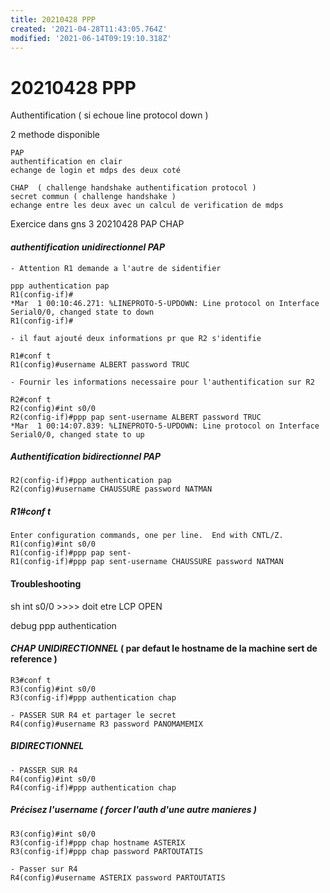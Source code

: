 ```yaml
---
title: 20210428 PPP
created: '2021-04-28T11:43:05.764Z'
modified: '2021-06-14T09:19:10.318Z'
---
```


# 20210428 PPP

Authentification   ( si echoue line protocol down )

2 methode disponible

    PAP
    authentification en clair 
    echange de login et mdps des deux coté

    CHAP  ( challenge handshake authentification protocol )
    secret commun ( challenge handshake )
    echange entre les deux avec un calcul de verification de mdps

Exercice dans gns 3 20210428 PAP CHAP


#### ***authentification unidirectionnel PAP***

    - Attention R1 demande a l'autre de sidentifier

    ppp authentication pap
    R1(config-if)#
    *Mar  1 00:10:46.271: %LINEPROTO-5-UPDOWN: Line protocol on Interface Serial0/0, changed state to down
    R1(config-if)#

    - il faut ajouté deux informations pr que R2 s'identifie

    R1#conf t
    R1(config)#username ALBERT password TRUC

    - Fournir les informations necessaire pour l'authentification sur R2

    R2#conf t
    R2(config)#int s0/0
    R2(config-if)#ppp pap sent-username ALBERT password TRUC
    *Mar  1 00:14:07.839: %LINEPROTO-5-UPDOWN: Line protocol on Interface Serial0/0, changed state to up
    
##### Authentification bidirectionnel PAP

    R2(config-if)#ppp authentication pap
    R2(config)#username CHAUSSURE password NATMAN

##### R1#conf t
    
    Enter configuration commands, one per line.  End with CNTL/Z.
    R1(config)#int s0/0
    R1(config-if)#ppp pap sent-
    R1(config-if)#ppp pap sent-username CHAUSSURE password NATMAN



#### Troubleshooting

sh int s0/0     >>>> doit etre LCP OPEN

debug ppp authentication


#### ***CHAP UNIDIRECTIONNEL***    ( par defaut le hostname de la machine sert de reference )

    R3#conf t
    R3(config)#int s0/0
    R3(config-if)#ppp authentication chap

    - PASSER SUR R4 et partager le secret
    R4(config)#username R3 password PANOMAMEMIX


##### BIDIRECTIONNEL

    - PASSER SUR R4
    R4(config)#int s0/0
    R4(config-if)#ppp authentication chap

##### Précisez l'username ( forcer l'auth d'une autre manieres )

    R3(config)#int s0/0
    R3(config-if)#ppp chap hostname ASTERIX
    R3(config-if)#ppp chap password PARTOUTATIS

    - Passer sur R4
    R4(config)#username ASTERIX password PARTOUTATIS



